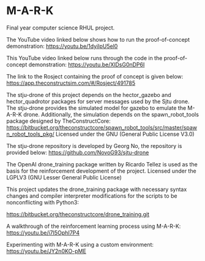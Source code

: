 # M-A-R-K
Final year computer science RHUL project.

The YouTube video linked below shows how to run the proof-of-concept demonstration:
https://youtu.be/1dyiIpU5el0

This YouTube video linked below runs through the code in the proof-of-concept
demonstration:
https://youtu.be/XlDsG0nDP6I

The link to the Rosject containing the proof of concept is given below: 
https://app.theconstructsim.com/#/Rosject/491785

The stju-drone of this project depends on the hector_gazebo and hector_quadrotor packages for server messages used by the Sjtu drone. The stju-drone provides the simulated model for gazebo to emulate the M-A-R-K drone. Additionally, the simulation depends on the spawn_robot_tools package designed by TheConstructCore: https://bitbucket.org/theconstructcore/spawn_robot_tools/src/master/spawn_robot_tools_pkg/
Licensed under the GNU (General Public License V3.0)

The stju-drone repository is developed by Georg No, the repository is provided below:
https://github.com/NovoG93/sjtu-drone

The OpenAI drone_training package written by Ricardo Tellez is used as the basis for the reinforcement development of the project.
Licensed under the LGPLV3 (GNU Lesser General Public License)

This project updates the drone_training package with necessary syntax changes and compiler interpreter modifications for the scripts to be nonconflicting with Python3:

https://bitbucket.org/theconstructcore/drone_training.git

A walkthrough of the reinforcement learning process using M-A-R-K:
https://youtu.be/i7I5OphI7P4

Experimenting with M-A-R-K using a custom environment:
https://youtu.be/JY2n0KO-pME
